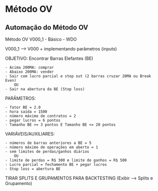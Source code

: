 # Método OV
## Automação do Método OV

Método OV V000_1 - Básico - WDO

V000_1 --> V000 + implementando parâmetros (inputs)

OBJETIVO: Encontrar Barras Elefantes (BE)

	- Acima 200MA: comprar
	- Abaixo 200MA: vender
	- Sair com lucro parcial e stop out (2 barras cruzar 20MA ou Break Even)
		OU
	- Sair na abertura da BE (Stop loss)

PARÂMETROS:

	- fator BE = 2.0
	- hora saída = 1500
	- número máximo de contratos = 2
 	- pegar lucros = 6 pontos
  	- Tamanho BE >= 3 pontos E Tamanho BE <= 20 pontos

 VARIÁVEIS/AUXILIARES:

 	- números de barras anteriores a BE = 5
  	- número máximo de operações em aberto = 1
	- sem limites de perdas/ganhos diários
		OU
	- limite de perdas = R$ 300 e limite de ganhos = R$ 500
	- Lucro parcial = fechamento BE + pegar lucros
	- Stop loss = abertura BE

TIRAR SPLITS E GRUPAMENTOS PARA BACKTESTING (Exibir --> Splits e Grupamento)

